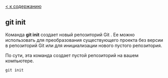[< к содержанию](./readme.md)

## git init

Команда **git init** создает новый репозиторий Git . Ее можно использовать для преобразования существующего проекта без версии в репозиторий Git или для инициализации нового пустого репозитория. 

По сути, эта команда создает пустой репозиторий на вашем компьютере. 


```bash=
git init
```